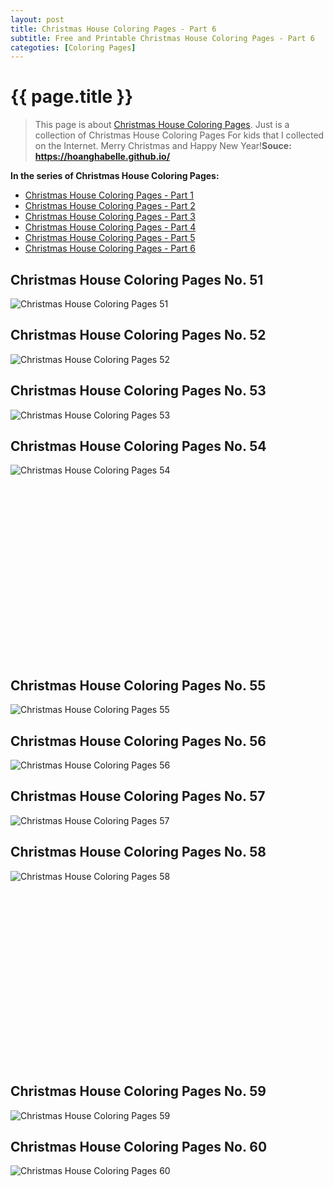 ```yaml
---
layout: post
title: Christmas House Coloring Pages - Part 6
subtitle: Free and Printable Christmas House Coloring Pages - Part 6
categoties: [Coloring Pages]
---
```

{{ page.title }}
================
> This page is about [Christmas House Coloring Pages](https://hoanghabelle.github.io/). Just is a collection of Christmas House Coloring Pages For kids that I collected on the Internet. Merry Christmas and Happy New Year!__Souce: https://hoanghabelle.github.io/__

**In the series of Christmas House Coloring Pages:**

* [Christmas House Coloring Pages - Part 1](https://hoanghabelle.github.io/2017/11/17/Christmas-House-Coloring-Pages-part-1.html)
* [Christmas House Coloring Pages - Part 2](https://hoanghabelle.github.io/2017/11/17/Christmas-House-Coloring-Pages-part-2.html)
* [Christmas House Coloring Pages - Part 3](https://hoanghabelle.github.io/2017/11/17/Christmas-House-Coloring-Pages-part-3.html)
* [Christmas House Coloring Pages - Part 4](https://hoanghabelle.github.io/2017/11/17/Christmas-House-Coloring-Pages-part-4.html)
* [Christmas House Coloring Pages - Part 5](https://hoanghabelle.github.io/2017/11/17/Christmas-House-Coloring-Pages-part-5.html)
* [Christmas House Coloring Pages - Part 6](https://hoanghabelle.github.io/2017/11/17/Christmas-House-Coloring-Pages-part-6.html)
## Christmas House Coloring Pages No. 51
![Christmas House Coloring Pages 51](https://hoanghabelle.github.io/img2/Christmas-House-Coloring-Pages%20(51).jpg "Christmas House Coloring Pages 51")

## Christmas House Coloring Pages No. 52
![Christmas House Coloring Pages 52](https://hoanghabelle.github.io/img2/Christmas-House-Coloring-Pages%20(52).jpg "Christmas House Coloring Pages 52")

## Christmas House Coloring Pages No. 53
![Christmas House Coloring Pages 53](https://hoanghabelle.github.io/img2/Christmas-House-Coloring-Pages%20(53).jpg "Christmas House Coloring Pages 53")

## Christmas House Coloring Pages No. 54
![Christmas House Coloring Pages 54](https://hoanghabelle.github.io/img2/Christmas-House-Coloring-Pages%20(54).jpg "Christmas House Coloring Pages 54")

<script async src="//pagead2.googlesyndication.com/pagead/js/adsbygoogle.js"></script><!-- Texxtonly --><ins class="adsbygoogle" style="display:inline-block;width:336px;height:280px" data-ad-client="ca-pub-6753140515841889" data-ad-slot="3207852233"></ins><script>(adsbygoogle = window.adsbygoogle || []).push({}); </script>

## Christmas House Coloring Pages No. 55
![Christmas House Coloring Pages 55](https://hoanghabelle.github.io/img2/Christmas-House-Coloring-Pages%20(55).jpg "Christmas House Coloring Pages 55")

## Christmas House Coloring Pages No. 56
![Christmas House Coloring Pages 56](https://hoanghabelle.github.io/img2/Christmas-House-Coloring-Pages%20(56).jpg "Christmas House Coloring Pages 56")

## Christmas House Coloring Pages No. 57
![Christmas House Coloring Pages 57](https://hoanghabelle.github.io/img2/Christmas-House-Coloring-Pages%20(57).jpg "Christmas House Coloring Pages 57")

## Christmas House Coloring Pages No. 58
![Christmas House Coloring Pages 58](https://hoanghabelle.github.io/img2/Christmas-House-Coloring-Pages%20(58).jpg "Christmas House Coloring Pages 58")

<script async src="//pagead2.googlesyndication.com/pagead/js/adsbygoogle.js"></script><!-- Texxtonly --><ins class="adsbygoogle" style="display:inline-block;width:336px;height:280px" data-ad-client="ca-pub-6753140515841889" data-ad-slot="3207852233"></ins><script>(adsbygoogle = window.adsbygoogle || []).push({}); </script>

## Christmas House Coloring Pages No. 59
![Christmas House Coloring Pages 59](https://hoanghabelle.github.io/img2/Christmas-House-Coloring-Pages%20(59).jpg "Christmas House Coloring Pages 59")

## Christmas House Coloring Pages No. 60
![Christmas House Coloring Pages 60](https://hoanghabelle.github.io/img2/Christmas-House-Coloring-Pages%20(60).jpg "Christmas House Coloring Pages 60")

